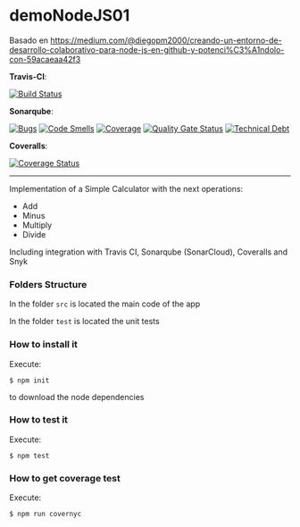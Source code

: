 # demoNodeJS01
Basado en https://medium.com/@diegopm2000/creando-un-entorno-de-desarrollo-colaborativo-para-node-js-en-github-y-potenci%C3%A1ndolo-con-59acaeaa42f3

__Travis-CI__: 

[![Build Status](https://travis-ci.org/QuiqueOlaso/demoNodeJS01.svg?branch=master)](https://travis-ci.org/QuiqueOlaso/demoNodeJS01)

__Sonarqube__: 

[![Bugs](https://sonarcloud.io/api/project_badges/measure?project=QuiqueOlaso_demoNodeJS01&metric=bugs)](https://sonarcloud.io/dashboard?id=QuiqueOlaso_demoNodeJS01)
[![Code Smells](https://sonarcloud.io/api/project_badges/measure?project=QuiqueOlaso_demoNodeJS01&metric=code_smells)](https://sonarcloud.io/dashboard?id=QuiqueOlaso_demoNodeJS01)
[![Coverage](https://sonarcloud.io/api/project_badges/measure?project=QuiqueOlaso_demoNodeJS01&metric=coverage)](https://sonarcloud.io/dashboard?id=QuiqueOlaso_demoNodeJS01)
[![Quality Gate Status](https://sonarcloud.io/api/project_badges/measure?project=QuiqueOlaso_demoNodeJS01&metric=alert_status)](https://sonarcloud.io/dashboard?id=QuiqueOlaso_demoNodeJS01)
[![Technical Debt](https://sonarcloud.io/api/project_badges/measure?project=QuiqueOlaso_demoNodeJS01&metric=sqale_index)](https://sonarcloud.io/dashboard?id=QuiqueOlaso_demoNodeJS01)

__Coveralls__: 

[![Coverage Status](https://coveralls.io/repos/github/QuiqueOlaso/demoNodeJS01/badge.svg?branch=master)](https://coveralls.io/github/QuiqueOlaso/demoNodeJS01?branch=master)

-----------------------

Implementation of a Simple Calculator with the next operations:

* Add
* Minus
* Multiply
* Divide

Including integration with Travis CI, Sonarqube (SonarCloud), Coveralls and Snyk

### Folders Structure

In the folder `src` is located the main code of the app

In the folder `test` is located the unit tests

### How to install it

Execute:

```shell
$ npm init
```
to download the node dependencies

### How to test it

Execute:

```shell
$ npm test
```

### How to get coverage test

Execute:

```shell
$ npm run covernyc
```